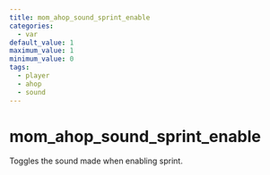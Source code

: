 ```yaml
---
title: mom_ahop_sound_sprint_enable
categories:
  - var
default_value: 1
maximum_value: 1
minimum_value: 0
tags:
  - player
  - ahop
  - sound
---
```


# mom_ahop_sound_sprint_enable

Toggles the sound made when enabling sprint.
